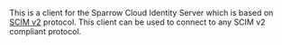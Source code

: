 This is a client for the Sparrow Cloud Identity Server which is based on [SCIM v2](http://www.simplecloud.info) protocol.
This client can be used to connect to any SCIM v2 compliant protocol.
